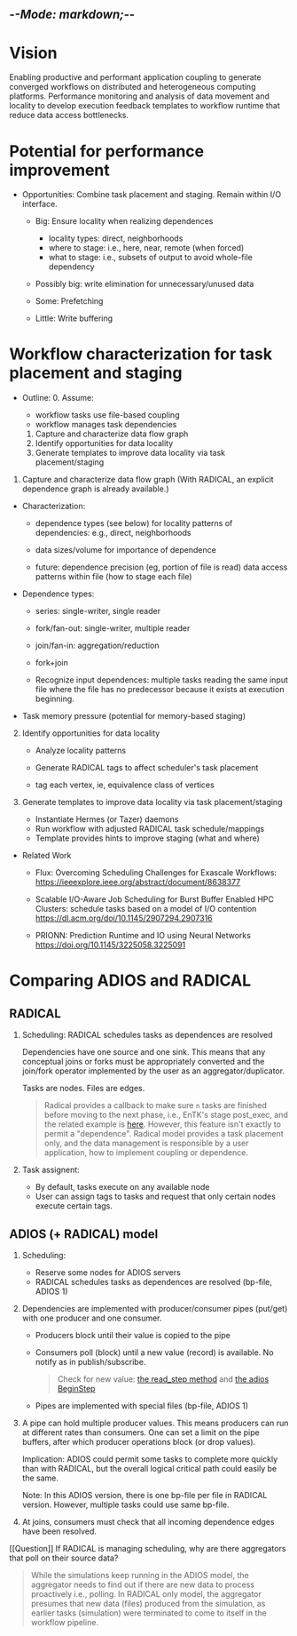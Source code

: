 -*-Mode: markdown;-*-
-----------------------------------------------------------------------------

Vision
=============================================================================

Enabling productive and performant application coupling to generate converged workflows on distributed and heterogeneous computing platforms. Performance monitoring and analysis of data movement and locality to develop execution feedback templates to workflow runtime that reduce data access bottlenecks.


Potential for performance improvement
=============================================================================

* Opportunities: Combine task placement and staging. Remain within I/O
  interface.

  - Big: Ensure locality when realizing dependences
    - locality types: direct, neighborhoods
    - where to stage: i.e., here, near, remote (when forced)
    - what to stage: i.e., subsets of output to avoid whole-file dependency

  - Possibly big: write elimination for unnecessary/unused data

  - Some: Prefetching
  
  - Little: Write buffering


Workflow characterization for task placement and staging
=============================================================================

* Outline:
  0. Assume:
    - workflow tasks use file-based coupling
    - workflow manages task dependencies

  1. Capture and characterize data flow graph
  2. Identify opportunities for data locality
  3. Generate templates to improve data locality via task placement/staging
  

1. Capture and characterize data flow graph
   (With RADICAL, an explicit dependence graph is already available.)

  - Characterization:
    - dependence types (see below) for locality patterns of
      dependencies: e.g., direct, neighborhoods

    - data sizes/volume for importance of dependence

    - future: 
      dependence precision (eg, portion of file is read)
      data access patterns within file (how to stage each file)


  - Dependence types:
    - series:       single-writer, single reader
    - fork/fan-out: single-writer, multiple reader
    - join/fan-in:  aggregation/reduction
    - fork+join
    
    - Recognize input dependences: multiple tasks reading the same
      input file where the file has no predecessor because it exists
      at execution beginning.


  - Task memory pressure (potential for memory-based staging)


2. Identify opportunities for data locality

   - Analyze locality patterns
   - Generate RADICAL tags to affect scheduler's task placement
   
   - tag each vertex, ie, equivalence class of vertices

3. Generate templates to improve data locality via task placement/staging

   - Instantiate Hermes (or Tazer) daemons
   - Run workflow with adjusted RADICAL task schedule/mappings
   - Template provides hints to improve staging (what and where)


* Related Work

  - Flux: Overcoming Scheduling Challenges for Exascale Workflows:
    https://ieeexplore.ieee.org/abstract/document/8638377

  - Scalable I/O-Aware Job Scheduling for Burst Buffer Enabled HPC Clusters: schedule tasks based on a model of I/O contention
    https://dl.acm.org/doi/10.1145/2907294.2907316

  - PRIONN: Prediction Runtime and IO using Neural Networks
    https://doi.org/10.1145/3225058.3225091


Comparing ADIOS and RADICAL
=============================================================================

RADICAL
----------------------------------------

1. Scheduling: RADICAL schedules tasks as dependences are resolved

   Dependencies have one source and one sink. This means that any
   conceptual joins or forks must be appropriately converted and the
   join/fork operator implemented by the user as an
   aggregator/duplicator.
   
   Tasks are nodes. Files are edges.
   
   > Radical provides a callback to make sure `n` tasks are finished before moving to the next phase, i.e., EnTK's stage post_exec, and the related example is [here](https://radicalentk.readthedocs.io/en/stable/adv_examples/adapt_ta.html). However, this feature isn't exactly to permit a "dependence". Radical model provides a task placement only, and the data management is responsible by a user application, how to implement coupling or dependence.


2. Task assignent:
   - By default, tasks execute on any available node
   - User can assign tags to tasks and request that only certain nodes
     execute certain tags.


ADIOS (+ RADICAL) model
----------------------------------------

1. Scheduling:
   - Reserve some nodes for ADIOS servers
   - RADICAL schedules tasks as dependences are resolved (bp-file, ADIOS 1)

2. Dependencies are implemented with producer/consumer pipes (put/get)
   with one producer and one consumer.

   - Producers block until their value is copied to the pipe

   - Consumers poll (block) until a new value (record) is available.
     No notify as in publish/subscribe.
     
     > Check for new value: [the read_step method](https://github.com/DeepDriveMD/DeepDriveMD-pipeline/blob/c0073303a824b66fe1d0b64a53ad76bfde223848/deepdrivemd/data/stream/adios_utils.py#L44) and [the adios BeginStep](https://adios2.readthedocs.io/en/latest/components/components.html?#beginstep)
     
   - Pipes are implemented with special files (bp-file, ADIOS 1)
  
3. A pipe can hold multiple producer values. This means producers can
   run at different rates than consumers. One can set a limit on the
   pipe buffers, after which producer operations block (or drop
   values).
   
   Implication: ADIOS could permit some tasks to complete more quickly
   than with RADICAL, but the overall logical critical path could
   easily be the same.
   
   Note: In this ADIOS version, there is one bp-file per file in
   RADICAL version. However, multiple tasks could use same bp-file.

4. At joins, consumers must check that all incoming dependence edges
   have been resolved.

[[Question]] If RADICAL is managing scheduling, why are there aggregators that poll on their source data?
> While the simulations keep running in the ADIOS model, the aggregator needs to find out if there are new data to process proactively i.e., polling. In RADICAL only model, the aggregator presumes that new data (files) produced from the simulation, as earlier tasks (simulation) were terminated to come to itself in the workflow pipeline. 
